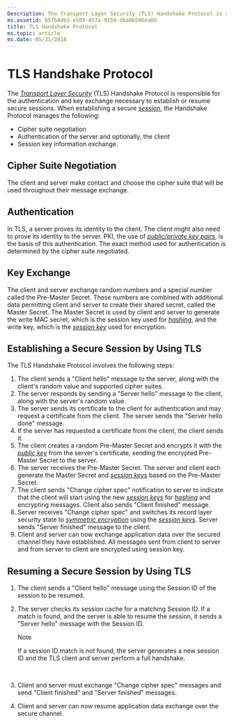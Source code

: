 ```yaml
---
Description: The Transport Layer Security (TLS) Handshake Protocol is responsible for the authentication and key exchange necessary to establish or resume secure sessions.
ms.assetid: 65fb4db3-e505-457a-9159-dba0b506ea0b
title: TLS Handshake Protocol
ms.topic: article
ms.date: 05/31/2018
---
```


# TLS Handshake Protocol

The [*Transport Layer Security*](https://msdn.microsoft.com/en-us/library/ms721627(v=VS.85).aspx) (TLS) Handshake Protocol is responsible for the authentication and key exchange necessary to establish or resume secure sessions. When establishing a secure [*session*](https://msdn.microsoft.com/en-us/library/ms721625(v=VS.85).aspx), the Handshake Protocol manages the following:

-   Cipher suite negotiation
-   Authentication of the server and optionally, the client
-   Session key information exchange.

## Cipher Suite Negotiation

The client and server make contact and choose the cipher suite that will be used throughout their message exchange.

## Authentication

In TLS, a server proves its identity to the client. The client might also need to prove its identity to the server. PKI, the use of [*public/private key pairs*](https://msdn.microsoft.com/en-us/library/ms721603(v=VS.85).aspx), is the basis of this authentication. The exact method used for authentication is determined by the cipher suite negotiated.

## Key Exchange

The client and server exchange random numbers and a special number called the Pre-Master Secret. These numbers are combined with additional data permitting client and server to create their shared secret, called the Master Secret. The Master Secret is used by client and server to generate the write MAC secret, which is the session key used for [*hashing*](https://msdn.microsoft.com/en-us/library/ms721586(v=VS.85).aspx), and the write key, which is the [*session key*](https://msdn.microsoft.com/en-us/library/ms721625(v=VS.85).aspx) used for encryption.

## Establishing a Secure Session by Using TLS

The TLS Handshake Protocol involves the following steps:

1.  The client sends a "Client hello" message to the server, along with the client's random value and supported cipher suites.
2.  The server responds by sending a "Server hello" message to the client, along with the server's random value.
3.  The server sends its certificate to the client for authentication and may request a certificate from the client. The server sends the "Server hello done" message.
4.  If the server has requested a certificate from the client, the client sends it.
5.  The client creates a random Pre-Master Secret and encrypts it with the [*public key*](https://msdn.microsoft.com/en-us/library/ms721603(v=VS.85).aspx) from the server's certificate, sending the encrypted Pre-Master Secret to the server.
6.  The server receives the Pre-Master Secret. The server and client each generate the Master Secret and [*session keys*](https://msdn.microsoft.com/en-us/library/ms721625(v=VS.85).aspx) based on the Pre-Master Secret.
7.  The client sends "Change cipher spec" notification to server to indicate that the client will start using the new [*session keys*](https://msdn.microsoft.com/en-us/library/ms721625(v=VS.85).aspx) for [*hashing*](https://msdn.microsoft.com/en-us/library/ms721586(v=VS.85).aspx) and encrypting messages. Client also sends "Client finished" message.
8.  Server receives "Change cipher spec" and switches its record layer security state to [*symmetric encryption*](https://msdn.microsoft.com/en-us/library/ms721625(v=VS.85).aspx) using the [*session keys*](https://msdn.microsoft.com/en-us/library/ms721625(v=VS.85).aspx). Server sends "Server finished" message to the client.
9.  Client and server can now exchange application data over the secured channel they have established. All messages sent from client to server and from server to client are encrypted using session key.

## Resuming a Secure Session by Using TLS

1.  The client sends a "Client hello" message using the Session ID of the session to be resumed.
2.  The server checks its session cache for a matching Session ID. If a match is found, and the server is able to resume the session, it sends a "Server hello" message with the Session ID.
    > [!Note]  
    > If a session ID match is not found, the server generates a new session ID and the TLS client and server perform a full handshake.

     

3.  Client and server must exchange "Change cipher spec" messages and send "Client finished" and "Server finished" messages.
4.  Client and server can now resume application data exchange over the secure channel.

 

 



